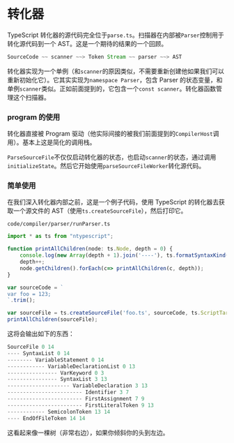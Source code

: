 # 转化器

TypeScript 转化器的源代码完全位于`parse.ts`。扫描器在内部被`Parser`控制用于转化源代码到一个 AST。这是一个期待的结果的一个回顾。
```ts
SourceCode ~~ scanner ~~> Token Stream ~~ parser ~~> AST
```

转化器实现为一个单例（和`scanner`的原因类似，不需要重新创建他如果我们可以重新初始化它）。它其实实现为`namespace Parser`，包含 Parser 的状态变量，和单例`scanner`类似。正如前面提到的，它包含一个`const scanner`。转化器函数管理这个扫描器。

### program 的使用

转化器直接被 Program 驱动（他实际间接的被我们前面提到的`CompilerHost`调用）。基本上这是简化的调用栈。

`ParseSourceFile`不仅仅启动转化器的状态，也启动`scanner`的状态，通过调用`initializeState`。然后它开始使用`parseSourceFileWorker`转化源代码。

### 简单使用

在我们深入转化器内部之前，这是一个例子代码，使用 TypeScript 的转化器去获取一个源文件的 AST（使用`ts.createSourceFile`），然后打印它。

`code/compiler/parser/runParser.ts`

```ts
import * as ts from "ntypescript";

function printAllChildren(node: ts.Node, depth = 0) {
    console.log(new Array(depth + 1).join('----'), ts.formatSyntaxKind(node.kind), node.pos, node.end);
    depth++;
    node.getChildren().forEach(c=> printAllChildren(c, depth));
}

var sourceCode = `
var foo = 123;
`.trim();

var sourceFile = ts.createSourceFile('foo.ts', sourceCode, ts.ScriptTarget.ES5, true);
printAllChildren(sourceFile);
```


这将会输出如下的东西：
```ts
SourceFile 0 14
---- SyntaxList 0 14
-------- VariableStatement 0 14
------------ VariableDeclarationList 0 13
---------------- VarKeyword 0 3
---------------- SyntaxList 3 13
-------------------- VariableDeclaration 3 13
------------------------ Identifier 3 7
------------------------ FirstAssignment 7 9
------------------------ FirstLiteralToken 9 13
------------ SemicolonToken 13 14
---- EndOfFileToken 14 14
```

这看起来像一棵树（非常右边），如果你倾斜你的头到左边。